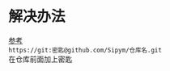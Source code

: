 # 解决办法
[参考](https://blog.csdn.net/yjw123456/article/details/119696726)  
`https://git:密匙@github.com/Sipym/仓库名.git`  
在仓库前面加上密匙  
